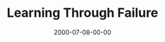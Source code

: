 ---
layout: message
category: message
series: "Bouncing Back"
title: "Learning Through Failure "
date: 2000-07-08-00-00
message_id: 369
---